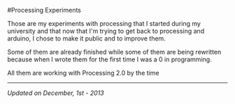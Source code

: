 #Processing Experiments

Those are my experiments with processing that I started during my university and that now that I'm trying to get back to processing and arduino, I chose to make it public and to improve them.

Some of them are already finished while some of them are being rewritten because when I wrote them for the first time I was a 0 in programming.

All them are working with Processing 2.0 by the time

---
*Updated on December, 1st - 2013*
